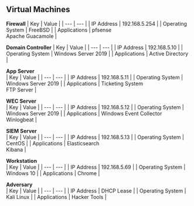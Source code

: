 ## Virtual Machines
**Firewall** 
| Key | Value |
| --- | --- |
| IP Address | 192.168.5.254 |
| Operating System | FreeBSD |
| Applications | pfsense <br> Apache Guacamole |

**Domain Controller**
| Key | Value |
| --- | --- |
| IP Address | 192.168.5.10 |
| Operating System | Windows Server 2019 |
| Applications | Active Directory |

**App Server**   
| Key | Value |
| --- | --- |
| IP Address | 192.168.5.11 |
| Operating System | Windows Server 2019 |
| Applications | Ticketing System <br> FTP Server |

**WEC Server**   
| Key | Value |
| --- | --- |
| IP Address | 192.168.5.12 |
| Operating System | Windows Server 2019 |
| Applications | Windows Event Collector <br> Winlogbeat |

**SIEM Server**    
| Key | Value |
| --- | --- |
| IP Address | 192.168.5.13 |
| Operating System | CentOS |
| Applications | Elasticsearch <br> Kibana |

**Workstation**  
| Key | Value |
| --- | --- |
| IP Address | 192.168.5.69 |
| Operating System | Windows 10 |
| Applications | Chrome |

**Adversary**    
| Key | Value |
| --- | --- |
| IP Address | DHCP Lease |
| Operating System | Kali Linux |
| Applications | Hacker Tools |